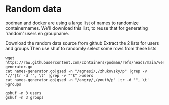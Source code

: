 # Random data

podman and docker are using a large list of names to randomize containernames.
We'll download this list, to reuse that for generating 'random' users en groupname.

Download the random data source from github
Extract the 2 lists for users and groups
Then use shuf to randomly select some rows from these lists

```
wget https://raw.githubusercontent.com/containers/podman/refs/heads/main/vendor/github.com/docker/docker/pkg/namesgenerator/names-generator.go
cat names-generator.go|gsed -n "/agnesi/,/zhukovsky/p" |grep -v '//'|tr -d '", \t' |grep -v "^$" >users
cat names-generator.go|gsed -n "/angry/,/youth/p" |tr -d '", \t' >groups

gshuf -n 3 users
gshuf -n 3 groups
```
